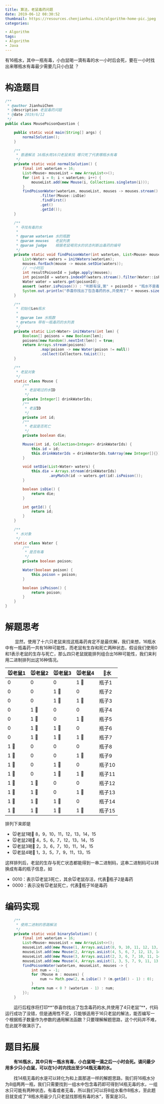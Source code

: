 ```yaml
---
title: 算法，老鼠毒药问题
date: 2019-06-12 08:30:52
thumbnail: https://resources.chenjianhui.site/algorithm-home-pic.jpeg
categories: 

- Algorithm
tags: 
- Algorithm
- Java
---
```


有16瓶水，其中一瓶有毒，小白鼠喝一滴有毒的水一小时后会死，要在一小时找出来哪瓶水有毒最少需要几只小白鼠 ？

<!-- more -->

# 构造题目

```java
/**
 * @author JianhuiChen
 * @description 老鼠毒药问题
 * @date 2019/6/12
 */
public class MousePoisonQuestion {

    public static void main(String[] args) {
        normalSolution();
    }

    /**
     * 普通解法 16瓶水用16只老鼠来找 哪只死了代表哪瓶水有毒
     */
    private static void normalSolution() {
        final int waterLen = 16;
        List<Mouse> mouseList = new ArrayList<>();
        for (int i = 0; i < waterLen; i++) {
            mouseList.add(new Mouse(i, Collections.singleton(i)));
        }
        findPoisonWater(waterLen, mouseList, mouses -> mouses.stream()
                .filter(Mouse::isDie)
                .findFirst()
                .get()
                .getId());
    }

    /**
     * 寻找有毒的水
     *
     * @param waterLen 水的瓶数
     * @param mouses   老鼠列表
     * @param judge    根据老鼠喝完水的状态判断出毒药的编号
     */
    private static void findPoisonWater(int waterLen, List<Mouse> mouses, Function<List<Mouse>, Integer> judge) {
        List<Water> waters = initWaters(waterLen);
        mouses.forEach(mouse -> mouse.setDie(waters));
        // 一小时后
        int resultPoisonId = judge.apply(mouses);
        int poisonId = waters.indexOf(waters.stream().filter(Water::isPoison).findFirst().get());
        Water water = waters.get(poisonId);
        assert (water.isPoison()) : "判断有误,第" + poisonId + "瓶水不是毒药,正确答案是第" + resultPoisonId + "瓶";
        System.out.println("恭喜你找出了包含毒药的水,共使用了" + mouses.size() + "只老鼠");
    }

    /**
     * 初始化Len瓶水
     *
     * @param len 水瓶数
     * @return 带有一瓶毒药的水列表
     */
    private static List<Water> initWaters(int len) {
        Boolean[] poisons = new Boolean[len];
        poisons[new Random().nextInt(len)] = true;
        return Arrays.stream(poisons)
                .map(poison -> new Water(poison != null))
                .collect(Collectors.toList());
    }

    /**
     * 老鼠对象
     */
    static class Mouse {
        /**
         * 老鼠喝过的水ID
         */
        private Integer[] drinkWaterIds;
        /**
         * 老鼠ID
         */
        private int id;
        /**
         * 老鼠是否死亡
         */
        private boolean die;

        Mouse(int id, Collection<Integer> drinkWaterIds) {
            this.id = id;
            this.drinkWaterIds = drinkWaterIds.toArray(new Integer[]{});
        }

        void setDie(List<Water> waters) {
            this.die = Arrays.stream(drinkWaterIds)
                    .anyMatch(id -> waters.get(id).isPoison());
        }

        boolean isDie() {
            return die;
        }

        int getId() {
            return id;
        }
    }

    /**
     * 水对象
     */
    static class Water {
        /**
         * 是否有毒
         */
        private boolean poison;

        Water(boolean poison) {
            this.poison = poison;
        }

        boolean isPoison() {
            return poison;
        }
    }
}
```
# 解题思考

&emsp;&emsp; 显然，使用了十六只老鼠来找这瓶毒药肯定不是最优解，我们来想，16瓶水中有一瓶毒药一共有16种可能性，而老鼠有生存和死亡两种状态，假设我们使用0和1表示老鼠的生存与死亡，那么四只老鼠就能排列组合出16种可能性，我们来利用二进制排列出这16种情况。

| :mouse:老鼠1 | :mouse:老鼠2 | :mouse:老鼠3 | :mouse:老鼠4 | :beer:水 |
| ------------ | ------------ | ------------ | ------------ | -------- |
| 0            | 0            | 0            | 1 :beer:     | 瓶子1    |
| 0            | 0            | 1 :beer:     | 0            | 瓶子2    |
| 0            | 0            | 1 :beer:     | 1 :beer:     | 瓶子3    |
| 0            | 1 :beer:     | 0            | 0            | 瓶子4    |
| 0            | 1 :beer:     | 0            | 1 :beer:     | 瓶子5    |
| 0            | 1 :beer:     | 1 :beer:     | 0            | 瓶子6    |
| 0            | 1 :beer:     | 1 :beer:     | 1 :beer:     | 瓶子7    |
| 1 :beer:     | 0            | 0            | 0            | 瓶子8    |
| 1 :beer:     | 0            | 0            | 1 :beer:     | 瓶子9    |
| 1 :beer:     | 0            | 1 :beer:     | 0            | 瓶子10   |
| 1 :beer:     | 0            | 1 :beer:     | 1 :beer:     | 瓶子11   |
| 1 :beer:     | 1 :beer:     | 0            | 0            | 瓶子12   |
| 1 :beer:     | 1 :beer:      | 0            | 1 :beer:     | 瓶子13   |
| 1 :beer:     | 1 :beer:     | 1 :beer:     | 0            | 瓶子14   |
| 1 :beer:     | 1 :beer:     | 1 :beer:     | 1 :beer:     | 瓶子15   |

排列下来即是

* :mouse:老鼠1喝:beer: 8，9，10，11，12，13，14，15
* :mouse:老鼠2喝:beer: 4，5，6，7，12，13，14，15
* :mouse:老鼠3喝:beer: 2，3，6，7，10，11，14，15
* :mouse:老鼠4喝:beer: 1，3，5，7，9，11，13，15

这样排列后，老鼠的生存与死亡状态都能得到一串二进制码，这串二进制码可以转换成有毒的瓶子信息，如

* 0010：表示:mouse:老鼠3死亡，其余:mouse:老鼠存活，代表:beer:瓶子2是毒药
* 0000：表示没有:mouse:老鼠死亡，代表:beer:瓶子16是毒药

# 编码实现

```java
    /**
     * 使用二进制的思路解法
     */
    private static void binarySolution() {
        final int waterLen = 16;
        List<Mouse> mouseList = new ArrayList<>();
        mouseList.add(new Mouse(1, Arrays.asList(8, 9, 10, 11, 12, 13, 14, 15)));
        mouseList.add(new Mouse(2, Arrays.asList(4, 5, 6, 7, 12, 13, 14, 15)));
        mouseList.add(new Mouse(3, Arrays.asList(2, 3, 6, 7, 10, 11, 14, 15)));
        mouseList.add(new Mouse(4, Arrays.asList(1, 3, 5, 7, 9, 11, 13, 15)));
        findPoisonWater(waterLen, mouseList, mouses -> {
            int num = -1;
            for (Mouse m : mouses) {
                num += Math.pow(2, m.isDie() ? (m.getId() - 1) : 0);
            }
            return num < 0 ? (waterLen - 1) : num;
        });
    }
```
&emsp;&emsp;运行后程序将打印**“恭喜你找出了包含毒药的水,共使用了4只老鼠”**，代码运行成功了没错，但是通用性不足，只能够适用于16只老鼠的解法，能否编写一个根据瓶子数量作为参数的通用解法函数？只要理解解题思路，这个代码并不难，在此就不做演示了。

# 题目拓展

&emsp;&emsp;**有16瓶水，其中只有一瓶水有毒，小白鼠喝一滴之后一小时会死。请问最少用多少只小白鼠，可以在1小时内找出至少14瓶无毒的水。**

&emsp;&emsp;找14瓶无毒的水是可以转化为和上面那道一样的解题思路，我们将16瓶水分为8组两两一瓶，我们只需要找到一组水中包含毒药即可得到14瓶无毒的水，一组水只可能有两种状态，有毒或者无毒，所以我们可以将8组水看作8瓶水，至此题目就变成了“8瓶水用最少几只老鼠找那瓶有毒的水”，答案是3只。